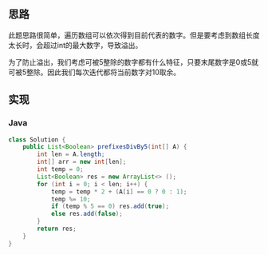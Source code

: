 ## 思路
此题思路很简单，遍历数组可以依次得到目前代表的数字。但是要考虑到数组长度太长时，会超过int的最大数字，导致溢出。

为了防止溢出，我们考虑可被5整除的数字都有什么特征，只要末尾数字是0或5就可被5整除。因此我们每次迭代都将当前数字对10取余。

## 实现
### Java
```Java
class Solution {
    public List<Boolean> prefixesDivBy5(int[] A) {
        int len = A.length;
        int[] arr = new int[len];
        int temp = 0;
        List<Boolean> res = new ArrayList<> ();
        for (int i = 0; i < len; i++) {
            temp = temp * 2 + (A[i] == 0 ? 0 : 1);
            temp %= 10;
            if (temp % 5 == 0) res.add(true);
            else res.add(false);
        }
        return res;
    }
}
```